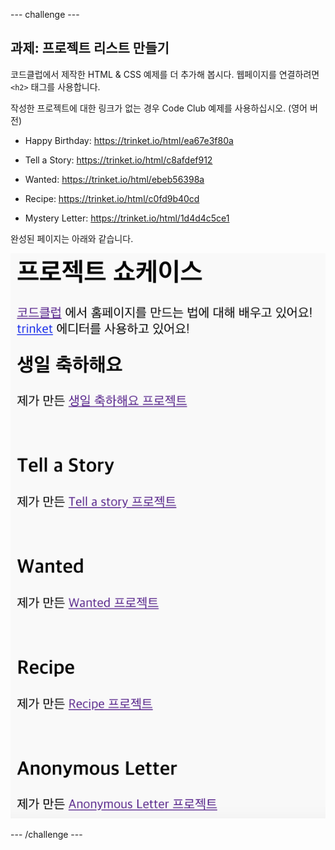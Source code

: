 --- challenge ---

## 과제: 프로젝트 리스트 만들기

코드클럽에서 제작한 HTML & CSS 예제를 더 추가해 봅시다. 웹페이지를 연결하려면 `<h2>` 태그를 사용합니다.

작성한 프로젝트에 대한 링크가 없는 경우 Code Club 예제를 사용하십시오. (영어 버전)

+ Happy Birthday: <https://trinket.io/html/ea67e3f80a>

+ Tell a Story: <https://trinket.io/html/c8afdef912>

+ Wanted: <https://trinket.io/html/ebeb56398a>

+ Recipe: <https://trinket.io/html/c0fd9b40cd>

+ Mystery Letter: <https://trinket.io/html/1d4d4c5ce1>

완성된 페이지는 아래와 같습니다.

![스크린샷](images/showcase-h2-projects.png)

--- /challenge ---